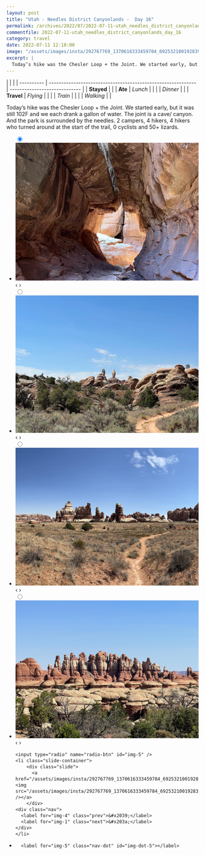 ```yaml
---
layout: post
title: "Utah - Needles District Canyonlands -  Day 16"
permalink: /archives/2022/07/2022-07-11-utah_needles_district_canyonlands_day_16.html
commentfile: 2022-07-11-utah_needles_district_canyonlands_day_16
category: travel
date: 2022-07-11 12:18:00
image: "/assets/images/insta/292767769_1370616333459784_6925321001928399131_n_17943579206140800.jpg"
excerpt: |
  Today’s hike was the Chesler Loop + the Joint. We started early, but it was still 102F and we each drank a gallon of water.  The joint is a cave/ canyon. And the park is surrounded by the needles. 2 campers, 4 hikers, 4 hikers who turned around at the start of the trail, 0 cyclists and 50+ lizards.
---
```


|            |                                                              |
| ---------- | ------------------------------------------------------------ | ----------------------------- |
| **Stayed** |  |
| **Ate**    | _Lunch_                                                      |          |
|            | _Dinner_                                                     |          |
| **Travel** | _Flying_                                                     |          |
|            | _Train_                                                      |          |
|            | _Walking_                                                    |          |


Today’s hike was the Chesler Loop + the Joint. We started early, but it was still 102F and we each drank a gallon of water.  The joint is a cave/ canyon. And the park is surrounded by the needles. 2 campers, 4 hikers, 4 hikers who turned around at the start of the trail, 0 cyclists and 50+ lizards.


<ul class="slides">
    <input type="radio" name="radio-btn" id="img-1" checked="checked" />
    <li class="slide-container">
        <div class="slide">
          <a href="/assets/images/insta/293020736_572531517590412_299054824579614500_n_17952073279969957.jpg"><img src="/assets/images/insta/293020736_572531517590412_299054824579614500_n_17952073279969957.jpg" /></a>
        </div>
    <div class="nav">
      <label for="img-5" class="prev">&#x2039;</label>
      <label for="img-2" class="next">&#x203a;</label>
    </div>
    </li>
        <input type="radio" name="radio-btn" id="img-2"  />
    <li class="slide-container">
        <div class="slide">
          <a href="/assets/images/insta/292933351_526886722516056_3338583717230734506_n_18300298126065106.jpg"><img src="/assets/images/insta/292933351_526886722516056_3338583717230734506_n_18300298126065106.jpg" /></a>
        </div>
    <div class="nav">
      <label for="img-1" class="prev">&#x2039;</label>
      <label for="img-3" class="next">&#x203a;</label>
    </div>
    </li>
        <input type="radio" name="radio-btn" id="img-3"  />
    <li class="slide-container">
        <div class="slide">
          <a href="/assets/images/insta/293354707_981721665852455_9004580388131129262_n_17910224846601930.jpg"><img src="/assets/images/insta/293354707_981721665852455_9004580388131129262_n_17910224846601930.jpg" /></a>
        </div>
    <div class="nav">
      <label for="img-2" class="prev">&#x2039;</label>
      <label for="img-4" class="next">&#x203a;</label>
    </div>
    </li>
        <input type="radio" name="radio-btn" id="img-4"  />
    <li class="slide-container">
        <div class="slide">
          <a href="/assets/images/insta/292820539_728469698450703_2199065478098150702_n_18226442629125983.jpg"><img src="/assets/images/insta/292820539_728469698450703_2199065478098150702_n_18226442629125983.jpg" /></a>
        </div>
    <div class="nav">
      <label for="img-3" class="prev">&#x2039;</label>
      <label for="img-5" class="next">&#x203a;</label>
    </div>
    </li>
    
    <input type="radio" name="radio-btn" id="img-5" />
    <li class="slide-container">
        <div class="slide">
          <a href="/assets/images/insta/292767769_1370616333459784_6925321001928399131_n_17943579206140800.jpg"><img src="/assets/images/insta/292767769_1370616333459784_6925321001928399131_n_17943579206140800.jpg" /></a>
        </div>
    <div class="nav">
      <label for="img-4" class="prev">&#x2039;</label>
      <label for="img-1" class="next">&#x203a;</label>
    </div>
    </li>
			
<li class="nav-dots">
      <label for="img-1" class="nav-dot" id="img-dot-1"></label>
      <label for="img-2" class="nav-dot" id="img-dot-2"></label>
      <label for="img-3" class="nav-dot" id="img-dot-3"></label>
      <label for="img-4" class="nav-dot" id="img-dot-4"></label>

      <label for="img-5" class="nav-dot" id="img-dot-5"></label>

</li>
</ul>        
             

		
